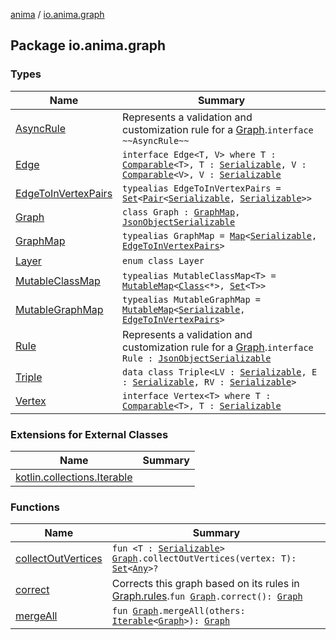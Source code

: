 [anima](../index.md) / [io.anima.graph](./index.md)

## Package io.anima.graph

### Types

| Name | Summary |
|---|---|
| [AsyncRule](-async-rule/index.md) | Represents a validation and customization rule for a [Graph](-graph/index.md).`interface ~~AsyncRule~~` |
| [Edge](-edge/index.md) | `interface Edge<T, V> where T : `[`Comparable`](https://kotlinlang.org/api/latest/jvm/stdlib/kotlin/-comparable/index.html)`<T>, T : `[`Serializable`](https://docs.oracle.com/javase/6/docs/api/java/io/Serializable.html)`, V : `[`Comparable`](https://kotlinlang.org/api/latest/jvm/stdlib/kotlin/-comparable/index.html)`<V>, V : `[`Serializable`](https://docs.oracle.com/javase/6/docs/api/java/io/Serializable.html) |
| [EdgeToInVertexPairs](-edge-to-in-vertex-pairs.md) | `typealias EdgeToInVertexPairs = `[`Set`](https://kotlinlang.org/api/latest/jvm/stdlib/kotlin.collections/-set/index.html)`<`[`Pair`](https://kotlinlang.org/api/latest/jvm/stdlib/kotlin/-pair/index.html)`<`[`Serializable`](https://docs.oracle.com/javase/6/docs/api/java/io/Serializable.html)`, `[`Serializable`](https://docs.oracle.com/javase/6/docs/api/java/io/Serializable.html)`>>` |
| [Graph](-graph/index.md) | `class Graph : `[`GraphMap`](-graph-map.md)`, `[`JsonObjectSerializable`](../io.anima/-json-object-serializable/index.md) |
| [GraphMap](-graph-map.md) | `typealias GraphMap = `[`Map`](https://kotlinlang.org/api/latest/jvm/stdlib/kotlin.collections/-map/index.html)`<`[`Serializable`](https://docs.oracle.com/javase/6/docs/api/java/io/Serializable.html)`, `[`EdgeToInVertexPairs`](-edge-to-in-vertex-pairs.md)`>` |
| [Layer](-layer/index.md) | `enum class Layer` |
| [MutableClassMap](-mutable-class-map.md) | `typealias MutableClassMap<T> = `[`MutableMap`](https://kotlinlang.org/api/latest/jvm/stdlib/kotlin.collections/-mutable-map/index.html)`<`[`Class`](https://docs.oracle.com/javase/6/docs/api/java/lang/Class.html)`<*>, `[`Set`](https://kotlinlang.org/api/latest/jvm/stdlib/kotlin.collections/-set/index.html)`<T>>` |
| [MutableGraphMap](-mutable-graph-map.md) | `typealias MutableGraphMap = `[`MutableMap`](https://kotlinlang.org/api/latest/jvm/stdlib/kotlin.collections/-mutable-map/index.html)`<`[`Serializable`](https://docs.oracle.com/javase/6/docs/api/java/io/Serializable.html)`, `[`EdgeToInVertexPairs`](-edge-to-in-vertex-pairs.md)`>` |
| [Rule](-rule/index.md) | Represents a validation and customization rule for a [Graph](-graph/index.md).`interface Rule : `[`JsonObjectSerializable`](../io.anima/-json-object-serializable/index.md) |
| [Triple](-triple/index.md) | `data class Triple<LV : `[`Serializable`](https://docs.oracle.com/javase/6/docs/api/java/io/Serializable.html)`, E : `[`Serializable`](https://docs.oracle.com/javase/6/docs/api/java/io/Serializable.html)`, RV : `[`Serializable`](https://docs.oracle.com/javase/6/docs/api/java/io/Serializable.html)`>` |
| [Vertex](-vertex/index.md) | `interface Vertex<T> where T : `[`Comparable`](https://kotlinlang.org/api/latest/jvm/stdlib/kotlin/-comparable/index.html)`<T>, T : `[`Serializable`](https://docs.oracle.com/javase/6/docs/api/java/io/Serializable.html) |

### Extensions for External Classes

| Name | Summary |
|---|---|
| [kotlin.collections.Iterable](kotlin.collections.-iterable/index.md) |  |

### Functions

| Name | Summary |
|---|---|
| [collectOutVertices](collect-out-vertices.md) | `fun <T : `[`Serializable`](https://docs.oracle.com/javase/6/docs/api/java/io/Serializable.html)`> `[`Graph`](-graph/index.md)`.collectOutVertices(vertex: T): `[`Set`](https://kotlinlang.org/api/latest/jvm/stdlib/kotlin.collections/-set/index.html)`<`[`Any`](https://kotlinlang.org/api/latest/jvm/stdlib/kotlin/-any/index.html)`>?` |
| [correct](correct.md) | Corrects this graph based on its rules in [Graph.rules](-graph/rules.md).`fun `[`Graph`](-graph/index.md)`.correct(): `[`Graph`](-graph/index.md) |
| [mergeAll](merge-all.md) | `fun `[`Graph`](-graph/index.md)`.mergeAll(others: `[`Iterable`](https://kotlinlang.org/api/latest/jvm/stdlib/kotlin.collections/-iterable/index.html)`<`[`Graph`](-graph/index.md)`>): `[`Graph`](-graph/index.md) |
